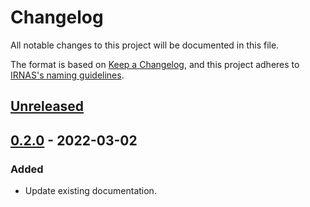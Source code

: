 # Changelog

All notable changes to this project will be documented in this file.

The format is based on [Keep a Changelog](https://keepachangelog.com/en/1.0.0/),
and this project adheres to [IRNAS's naming guidelines](https://github.com/IRNAS/irnas-core/blob/master/GITHUB_NAMING_GUIDELINES.md).

## [Unreleased]

## [0.2.0] - 2022-03-02

### Added

-   Update existing documentation.

[Unreleased]: https://github.com/MarkoSagadin/ci-sandbox/compare/v0.2.0...HEAD

[0.2.0]: https://github.com/MarkoSagadin/ci-sandbox/compare/8a6996779e345e164a818760122915841b1009cd...v0.2.0
